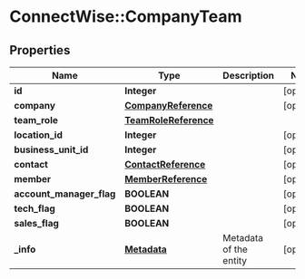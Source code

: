 # ConnectWise::CompanyTeam

## Properties
Name | Type | Description | Notes
------------ | ------------- | ------------- | -------------
**id** | **Integer** |  | [optional] 
**company** | [**CompanyReference**](CompanyReference.md) |  | [optional] 
**team_role** | [**TeamRoleReference**](TeamRoleReference.md) |  | 
**location_id** | **Integer** |  | [optional] 
**business_unit_id** | **Integer** |  | [optional] 
**contact** | [**ContactReference**](ContactReference.md) |  | [optional] 
**member** | [**MemberReference**](MemberReference.md) |  | [optional] 
**account_manager_flag** | **BOOLEAN** |  | [optional] 
**tech_flag** | **BOOLEAN** |  | [optional] 
**sales_flag** | **BOOLEAN** |  | [optional] 
**_info** | [**Metadata**](Metadata.md) | Metadata of the entity | [optional] 



